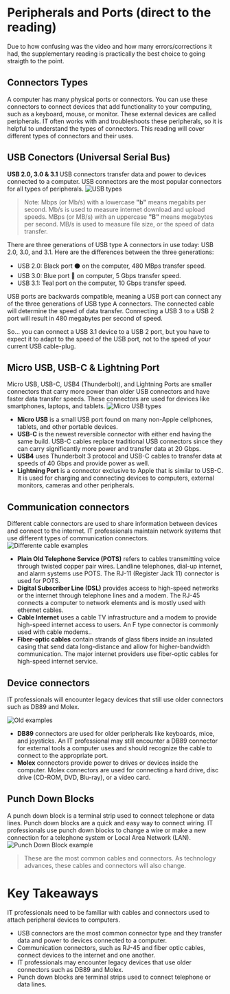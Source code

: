 # Peripherals and Ports (direct to the reading)
Due to how confusing was the video and how many errors/corrections it had, the supplementary reading is practically the best choice to going straigth to the point.

## Connectors Types

A computer has many physical ports or connectors. You can use these connectors to connect devices that add functionality to your computing, such as a keyboard, mouse, or monitor. These external devices are called peripherals. IT often works with and troubleshoots these peripherals, so it is helpful to understand the types of connectors. This reading will cover different types of connectors and their uses.

## USB Conectors (Universal Serial Bus)

**USB 2.0, 3.0 & 3.1**
USB connectors transfer data and power to devices connected to a computer. USB connectors are the most popular connectors for all types of peripherals.
![USB types](https://d3c33hcgiwev3.cloudfront.net/imageAssetProxy.v1/k7tDxA_7StS7Q8QP--rU4A_098a56ccc2d64db2b6b170ed1b281ff1_Google__Connectors-Image-1---USB-Type-A.png?expiry=1675209600000&hmac=IXFahCChJ-GvVO2LLQWH5ohtGIEc1bcor_7lCxhMREI)

>Note: Mbps (or Mb/s) with a lowercase **"b"** means megabits per second. Mb/s is used to measure internet download and upload speeds. MBps (or MB/s) with an uppercase **"B"** means megabytes per second. MB/s is used to measure file size, or the speed of data transfer.

There are three generations of USB type A connectors in use today: USB 2.0, 3.0, and 3.1. Here are the differences between the three generations:

- USB 2.0: Black port :black_circle: on the computer, 480 MBps transfer speed.
- USB 3.0: Blue port :large_blue_circle: on computer, 5 Gbps transfer speed.
- USB 3.1: Teal port on the computer, 10 Gbps transfer speed.

USB ports are backwards compatible, meaning a USB port can connect any of the three generations of USB type A connectors. The connected cable will determine the speed of data transfer. Connecting a USB 3 to a USB 2 port will result in 480 megabytes per second of speed.

So... you can connect a USB 3.1 device to a USB 2 port, but you have to expect it to adapt to the speed of the USB port, not to the speed of your current USB cable-plug.

## Micro USB, USB-C & Lightning Port

Micro USB, USB-C, USB4 (Thunderbolt), and Lightning Ports are smaller connectors that carry more power than older USB connectors and have faster data transfer speeds. These connectors are used for devices like smartphones, laptops, and tablets.
![Micro USB types](https://d3c33hcgiwev3.cloudfront.net/imageAssetProxy.v1/KcuB_jr2QySLgf469kMkKw_e81e401239bd40909e7a82815b29e1f1_Google__Connectors-Image-2---Micro-USB-.png?expiry=1675209600000&hmac=ae95OGUJPtN2cQBNzIspPdSvLp9AzZSJbBgZzb6P6fk)

- **Micro USB** is a small USB port found on many non-Apple cellphones, tablets, and other portable devices. 
- **USB-C** is the newest reversible connector with either end having the same build. USB-C cables replace traditional USB connectors since they can carry significantly more power and transfer data at 20 Gbps.  
- **USB4** uses Thunderbolt 3 protocol and USB-C cables to transfer data at speeds of 40 Gbps and provide power as well. 
- **Lightning Port** is a connector exclusive to Apple that is similar to USB-C. It is used for charging and connecting devices to computers, external monitors, cameras and other peripherals.

## Communication connectors

Different cable connectors are used to share information between devices and connect to the internet. IT professionals maintain network systems that use different types of communication connectors.
![Differente cable examples](https://d3c33hcgiwev3.cloudfront.net/imageAssetProxy.v1/BJ-s4hYlSHyfrOIWJeh8tA_74376530a07443848370eef2dbdb5ff1_Google__Connectors-Image-3---Communication-Connectors.png?expiry=1675209600000&hmac=LQHfvLvuZAFRJXIufUPXtEUOi_DSnsFCBS3-rkMk4qQ)

- **Plain Old Telephone Service (POTS)** refers to cables transmitting voice through twisted copper pair wires. Landline telephones, dial-up internet, and alarm systems use POTS. The RJ-11 (Register Jack 11) connector is used for POTS.
- **Digital Subscriber Line (DSL)** provides access to high-speed networks or the internet through telephone lines and a modem. The RJ-45 connects a computer to network elements and is mostly used with ethernet cables. 
- **Cable Internet** uses a cable TV infrastructure and a modem to provide high-speed internet access to users. An F type connector is commonly used with cable modems.. 
- **Fiber-optic cables** contain strands of glass fibers inside an insulated casing that send data long-distance and allow for higher-bandwidth communication. The major internet providers use fiber-optic cables for high-speed internet service. 

## Device connectors

IT professionals will encounter legacy devices that still use older connectors such as DB89 and Molex.

![Old examples](https://d3c33hcgiwev3.cloudfront.net/imageAssetProxy.v1/DHwhaYo9Syu8IWmKPdsrcQ_08ba26c0285e4d9fa62d846ca9532ff1_Google__Connectors-Image-4---Device-Connectors-.png?expiry=1675209600000&hmac=CxVPtdvTB_yyhO6lX6IRd9jQjTW1tLzia8bhjf9TE7g)

- **DB89** connectors are used for older peripherals like keyboards, mice, and joysticks. An IT professional may still encounter a DB89 connector for external tools a computer uses and should recognize the cable to connect to the appropriate port.
- **Molex** connectors provide power to drives or devices inside the computer. Molex connectors are used for connecting a hard drive, disc drive (CD-ROM, DVD, Blu-ray), or a video card.

## Punch Down Blocks

A punch down block is a terminal strip used to connect telephone or data lines. Punch down blocks are a quick and easy way to connect wiring. IT professionals use punch down blocks to change a wire or make a new connection for a telephone system or Local Area Network (LAN).
![Punch Down Block example](https://d3c33hcgiwev3.cloudfront.net/imageAssetProxy.v1/4jOABzM0TM6zgAczNNzOsQ_8539b861695a4fb582c98b11140820f1_Google__Connectors-Image-5---Punch-Down-Blocks-.png?expiry=1675209600000&hmac=EuMO3eoINRrgoZDSuq4L9ebWpnSP0VxCbYv1AmwWTbw)

>These are the most common cables and connectors. As technology advances, these cables and connectors will also change. 

# Key Takeaways
IT professionals need to be familiar with cables and connectors used to attach peripheral devices to computers. 

- USB connectors are the most common connector type and they transfer data and power to devices connected to a computer.
- Communication connectors, such as RJ-45 and fiber optic cables, connect devices to the internet and one another.
- IT professionals may encounter legacy devices that use older connectors such as DB89 and Molex.
- Punch down blocks are terminal strips used to connect telephone or data lines.